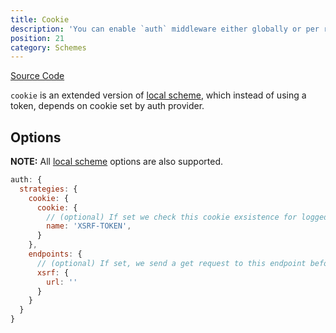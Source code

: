 ```yaml
---
title: Cookie
description: 'You can enable `auth` middleware either globally or per route.'
position: 21
category: Schemes
---
```


[Source Code](https://github.com/nuxt-community/auth-module/blob/dev/src/schemes/cookie.ts)

`cookie` is an extended version of [local scheme](../local), which instead of using a token, depends on cookie set by auth provider.

## Options

**NOTE:** All [local scheme](../local) options are also supported.

```js
auth: {
  strategies: {
    cookie: {
      cookie: {
        // (optional) If set we check this cookie exsistence for loggedIn check
        name: 'XSRF-TOKEN',
      }
    },
    endpoints: {
      // (optional) If set, we send a get request to this endpoint before login
      xsrf: {
        url: ''
      }
    }
  }
}
```

